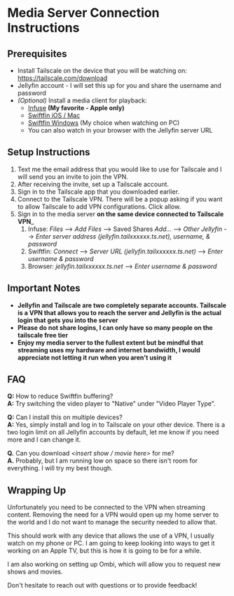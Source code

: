 # Media Server Connection Instructions

## Prerequisites
- Install Tailscale on the device that you will be watching on: https://tailscale.com/download
- Jellyfin account - I will set this up for you and share the username and password
- _(Optional)_ Install a media client for playback:
    - [Infuse](https://firecore.com/infuse) **(My favorite - Apple only)**
    - [Swiftfin iOS / Mac](https://apps.apple.com/us/app/swiftfin/id1604098728)
    - [Swiftfin Windows](https://github.com/jellyfin/jellyfin-media-player/releases/download/v1.11.1/JellyfinMediaPlayer-1.11.1-windows-x64.exe) (My choice when watching on PC)
    - You can also watch in your browser with the Jellyfin server URL


## Setup Instructions
1. Text me the email address that you would like to use for Tailscale and I will send you an invite to join the VPN.
2. After receiving the invite, set up a Tailscale account.
3. Sign in to the Tailscale app that you downloaded earlier.
4. Connect to the Tailscale VPN. There will be a popup asking if you want to allow Tailscale to add VPN configurations. Click allow.
5. Sign in to the media server **on the same device connected to Tailscale VPN**_
    1. Infuse: _Files_ --> _Add Files_ --> Saved Shares _Add..._ --> _Other Jellyfin_ --> _Enter server address (jellyfin.tailxxxxxx.ts.net), username, & password_
    2. Swiftfin: _Connect_ -->  _Server URL (jellyfin.tailxxxxxx.ts.net)_ --> _Enter username & password_
    3. Browser: _jellyfin.tailxxxxxx.ts.net_ --> _Enter username & password_


## Important Notes

* **Jellyfin and Tailscale are two completely separate accounts. Tailscale is a VPN that allows you to reach the server and Jellyfin is the actual login that gets you into the server**
* **Please do not share logins, I can only have so many people on the tailscale free tier**
* **Enjoy my media server to the fullest extent but be mindful that streaming uses my hardware and internet bandwidth, I would appreciate not letting it run when you aren't using it**


## FAQ

**Q:** How to reduce Swiftfin buffering?  
**A:** Try switching the video player to "Native" under "Video Player Type".

**Q:** Can I install this on multiple devices?  
**A:** Yes, simply install and log in to Tailscale on your other device. There is a two login limit on all Jellyfin accounts by default, let me know if you need more and I can change it.

**Q.** Can you download _<insert show / movie here>_ for me?  
**A.** Probably, but I am running low on space so there isn't room for everything. I will try my best though.


## Wrapping Up

Unfortunately you need to be connected to the VPN when streaming content. Removing the need for a VPN would open up my home server to the world and I do not want to manage the security needed to allow that.

This should work with any device that allows the use of a VPN, I usually watch on my phone or PC. I am going to keep looking into ways to get it working on an Apple TV, but this is how it is going to be for a while.

I am also working on setting up Ombi, which will allow you to request new shows and movies.

Don't hesitate to reach out with questions or to provide feedback!